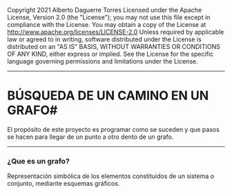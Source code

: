 Copyright 2021 Alberto Daguerre Torres
Licensed under the Apache License, Version 2.0 (the "License");
you may not use this file except in compliance with the License.
You may obtain a copy of the License at
http://www.apache.org/licenses/LICENSE-2.0
Unless required by applicable law or agreed to in writing, 
software
distributed under the License is distributed on an "AS IS" BASIS,
WITHOUT WARRANTIES OR CONDITIONS OF ANY KIND, either express or 
implied.
See the License for the specific language governing permissions 
and
limitations under the License.


___
# BÚSQUEDA DE UN CAMINO EN UN GRAFO#
El propósito de este proyecto es programar como se suceden y que pasos se hacen para llegar de un punto a otro dento de un grafo.

___
### ¿Que es un grafo? ###
Representación simbólica de los elementos constituidos de un sistema o conjunto, mediante esquemas gráficos.

